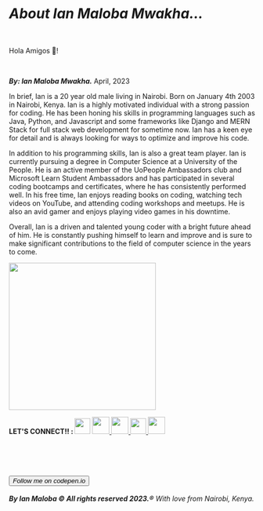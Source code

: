 <html>
  <head>
    <h1><em>About Ian Maloba Mwakha...</em></h1>
    <br>
     <p>
      Hola Amigos 👋!
    </p>
    <br>
  </head>
 
 <body>
    <p>
      <em><b>By: Ian Maloba Mwakha.</b></em> April, 2023
    </p>
   
   <p>
     In brief, Ian is a 20 year old male living in Nairobi. Born on January 4th 2003 in Nairobi, Kenya. Ian is a highly motivated individual with a strong passion for coding. He has been honing his skills in programming languages such as Java, Python, and Javascript and some frameworks like Django and MERN Stack for full stack web development for sometime now. Ian has a keen eye for detail and is always looking for ways to optimize and improve his code.</p>
   <p>In addition to his programming skills, Ian is also a great team player. Ian is currently pursuing a degree in Computer Science at a University of the People. He is an active member of the UoPeople Ambassadors club and Microsoft Learn Student Ambassadors and has participated in several coding bootcamps and certificates, where he has consistently performed well. In his free time, Ian enjoys reading books on coding, watching tech videos on YouTube, and attending coding workshops and meetups. He is also an avid gamer and enjoys playing video games in his downtime.</p>
  <p>Overall, Ian is a driven and talented young coder with a bright future ahead of him. He is constantly pushing himself to learn and improve and is sure to make significant contributions to the field of computer science in the years to come.</p>
      <img align="center" src="https://avatars.githubusercontent.com/u/127621186?v=4" width=300px/>
    
 
    
 <p>
      <b>LET'S CONNECT!! : </b><a href="https://www.linkedin.com/in/ianmalobamwakha/" target="_blank"> <img src="https://pbs.twimg.com/profile_images/1508518003184349187/1KQYoqPY_400x400.png" width=32px/></a>
    <a href="ianmalobamwakha@gmail.com" target="_blank"> <img src="https://encrypted-tbn0.gstatic.com/images?q=tbn:ANd9GcThMp_w31QIxPkclKoeQk_LwqWqYLBVKX2cnAybUvi0gQ&s" width=35px/>
      </a><a href="https://github.com/IanMalobaMwakha" target="_blank"> <img src="https://github.githubassets.com/images/modules/logos_page/GitHub-Mark.png" width=35px/>
      </a><a href="https://api.whatsapp.com/send?phone=254746883374&text=Hello,%20this%20is%20Ian.%20Thank%20you%20for%20contacting%20me!" target="_blank"> <img src="https://pbs.twimg.com/profile_images/1318652224638124032/wrpp2Nl4_400x400.png" width=32px/>
      </a><a href="https://msng.link/o/?@malobaian=tg" target="_blank"> <img src="https://upload.wikimedia.org/wikipedia/commons/thumb/8/83/Telegram_2019_Logo.svg/800px-Telegram_2019_Logo.svg.png" width=35px/>
      </a>
    </p> 
  
    
    
<br>
<br>
<br> 
<br>
    <a href="https://codepen.io/ianmalobamwakha/pens/public" target="_blank"><button><em>Follow me on codepen.io</em></button></a>
<br>
<br>
<em><b> By Ian Maloba © All rights reserved 2023.®</b> With love from Nairobi, Kenya.</em>
<br>  
  </body>
</html>
